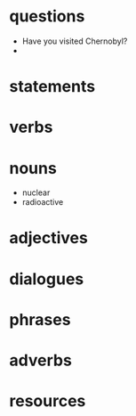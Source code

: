 # questions
- Have you visited Chernobyl?
- 

# statements

# verbs

# nouns
- nuclear
- radioactive
# adjectives


# dialogues

# phrases

# adverbs

# resources
